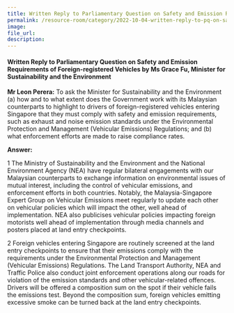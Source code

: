 ```yaml
---  
title: Written Reply to Parliamentary Question on Safety and Emission Requirements of Foreign-registered Vehicles by Ms Grace Fu, Minister for Sustainability and the Environment
permalink: /resource-room/category/2022-10-04-written-reply-to-pq-on-safety-and-emission-requirements-of-foreign-registered-vehicles/
image:  
file_url:  
description:  
---  
```

#### Written Reply to Parliamentary Question on Safety and Emission Requirements of Foreign-registered Vehicles by Ms Grace Fu, Minister for Sustainability and the Environment

**Mr Leon Perera:** To ask the Minister for Sustainability and the Environment (a) how and to what extent does the Government work with its Malaysian counterparts to highlight to drivers of foreign-registered vehicles entering Singapore that they must comply with safety and emission requirements, such as exhaust and noise emission standards under the Environmental Protection and Management (Vehicular Emissions) Regulations; and (b) what enforcement efforts are made to raise compliance rates.

**Answer:**

1 The Ministry of Sustainability and the Environment and the National Environment Agency (NEA) have regular bilateral engagements with our Malaysian counterparts to exchange information on environmental issues of mutual interest, including the control of vehicular emissions, and enforcement efforts in both countries. Notably, the Malaysia-Singapore Expert Group on Vehicular Emissions meet regularly to update each other on vehicular policies which will impact the other, well ahead of implementation. NEA also publicises vehicular policies impacting foreign motorists well ahead of implementation through media channels and posters placed at land entry checkpoints.

2 Foreign vehicles entering Singapore are routinely screened at the land entry checkpoints to ensure that their emissions comply with the requirements under the Environmental Protection and Management (Vehicular Emissions) Regulations. The Land Transport Authority, NEA and Traffic Police also conduct joint enforcement operations along our roads for violation of the emission standards and other vehicular-related offences. Drivers will be offered a composition sum on the spot if their vehicle fails the emissions test. Beyond the composition sum, foreign vehicles emitting excessive smoke can be turned back at the land entry checkpoints.
